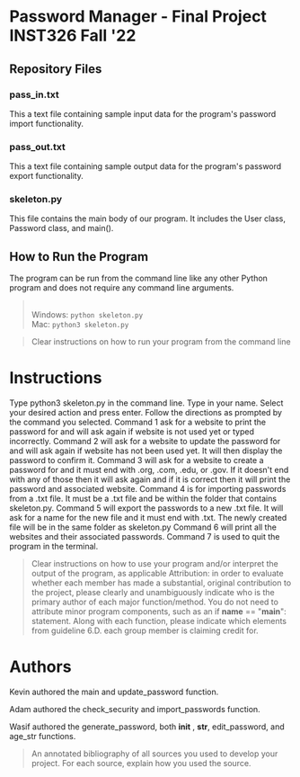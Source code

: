 # Password Manager - Final Project INST326 Fall '22

## Repository Files
### pass_in.txt
This a text file containing sample input data for the program's password import functionality.

### pass_out.txt
This a text file containing sample output data for the program's password export functionality.

### skeleton.py
This file contains the main body of our program. It includes the User class, Password class, and main().

## How to Run the Program
The program can be run from the command line like any other Python program and does not require any command line arguments.
> <br>Windows: `python skeleton.py`
> <br>Mac: `python3 skeleton.py`

> Clear instructions on how to run your program from the command line

# Instructions
Type python3 skeleton.py in the command line.
Type in your name.
Select your desired action and press enter.
Follow the directions as prompted by the command you selected. 
Command 1 ask for a website to print the password for and will ask again if 
website is not used yet or typed incorrectly. 
Command 2 will ask for a website to update the password for and will ask again 
if website has not been used yet. It will then display the password to confirm 
it. 
Command 3 will ask for a website to create a password for and it must end 
with .org, .com, .edu, or .gov. If it doesn't end with any of those then it 
will ask again and if it is correct then it will print the password and 
associated website.
Command 4 is for importing passwords from a .txt file. It must be a .txt file
and be within the folder that contains skeleton.py.
Command 5 will export the passwords to a new .txt file. It will ask for a name
for the new file and it must end with .txt. The newly created file will be
in the same folder as skeleton.py
Command 6 will print all the websites and their associated passwords.
Command 7 is used to quit the program in the terminal.


> Clear instructions on how to use your program and/or interpret the output of the program, as applicable
> Attribution: in order to evaluate whether each member has made a substantial, original contribution to the project, please clearly and unambiguously indicate who is the primary author of each major function/method. You do not need to attribute minor program components, such as an if __name__ == "__main__": statement. Along with each function, please indicate which elements from guideline 6.D. each group member is claiming credit for.

# Authors
Kevin authored the main and update_password function.

Adam authored the check_security and import_passwords function.

Wasif authored the generate_password, both __init__ , __str__, edit_password, and age_str functions. 

> An annotated bibliography of all sources you used to develop your project. For each source, explain how you used the source.

